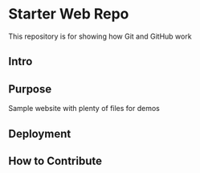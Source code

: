 # Starter Web Repo

This repository is for showing how Git and GitHub work

## Intro

## Purpose

Sample website with plenty of files for demos

## Deployment

## How to Contribute